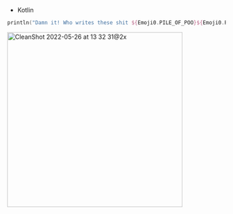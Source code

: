 * Kotlin

```kotlin
println("Damn it! Who writes these shit ${Emoji0.PILE_OF_POO}${Emoji0.PILE_OF_POO}${Emoji0.PILE_OF_POO}")
```

<img width="404" alt="CleanShot 2022-05-26 at 13 32 31@2x" src="https://user-images.githubusercontent.com/6296280/170422970-f5a9f4bc-21c9-4a3d-8eac-2c184105dbd4.png">